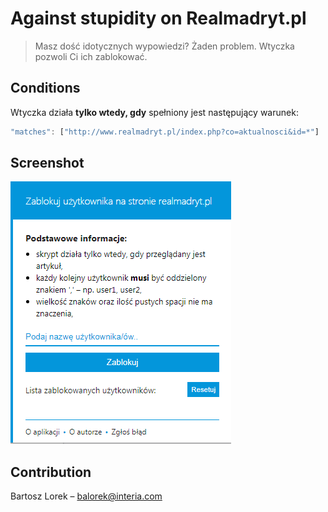 # Against stupidity on Realmadryt.pl

> Masz dość idotycznych wypowiedzi? Żaden problem. Wtyczka pozwoli Ci ich zablokować.

## Conditions

Wtyczka działa **tylko wtedy, gdy** spełniony jest następujący warunek:

```js
"matches": ["http://www.realmadryt.pl/index.php?co=aktualnosci&id=*"]
```

## Screenshot

![](extention.png)

## Contribution

Bartosz Lorek – [balorek@interia.com](mailto:balorek@interia.pl)
